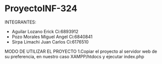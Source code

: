 # ProyectoINF-324
INTEGRANTES:
- Aguilar Lozano Erick         Ci:6893912
- Pozo Morales Miguel Angel    Ci:6840841
- Sirpa Limachi Juan Carlos    Ci:6176510

MODO DE UTILIZAR EL PROYECTO
1.Copiar el proyecto al servidor web de su preferencia, en nuestro caso XAMPP/htdocs y ejecutar index.php
